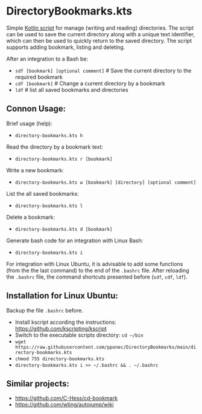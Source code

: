 # DirectoryBookmarks.kts

Simple [Kotlin script](https://github.com/kscripting/kscript) for manage (writing and reading) directories.
The script can be used to save the current directory along with a unique text identifier, which can then be used to quickly return to the saved directory. 
The script supports adding bookmark, listing and deleting. 

After an integration to a Bash be:

* `sdf [bookmark] [optional comment]` # Save the current directory to the required bookmark
* `cdf [bookmark]` # Change a current directory by a bookmark
* `ldf` # list all saved bookmarks and directories


## Connon Usage:

Brief usage (help):

* `directory-bookmarks.kts h`

Read the directory by a bookmark text:

* `directory-bookmarks.kts r [bookmark]`

Write a new bookmark:

* `directory-bookmarks.kts w [bookmark] [directory] [optional comment]`

List the all saved bookmarks:

* `directory-bookmarks.kts l`

Delete a bookmark:

* `directory-bookmarks.kts d [bookmark]`

Generate bash code for an integration with Linux Bash:

* `directory-bookmarks.kts i`

For integration with Linux Ubuntu, it is advisable to add some functions (from the the last command) to the end of the `.bashrc` file. 
After reloading the `.bashrc` file, the command shortcuts presented before (`sdf`, `cdf`, `ldf`).


## Installation for Linux Ubuntu:

Backup the file `.bashrc` before.

* Install kscript according the instructions: https://github.com/kscripting/kscript
* Switch to the executable scripts directory: `cd ~/bin` 
* `wget https://raw.githubusercontent.com/pponec/DirectoryBookmarks/main/directory-bookmarks.kts`
* `chmod 755 directory-bookmarks.kts`
* `directory-bookmarks.kts i >> ~/.bashrc && . ~/.bashrc`

## Similar projects:

* https://github.com/C-Hess/cd-bookmark
* https://github.com/wting/autojump/wiki
